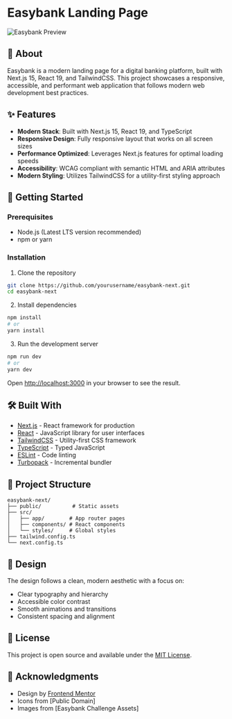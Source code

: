 # Easybank Landing Page

![Easybank Preview](./public/preview.jpg)

## 🏦 About

Easybank is a modern landing page for a digital banking platform, built with Next.js 15, React 19, and TailwindCSS. This project showcases a responsive, accessible, and performant web application that follows modern web development best practices.

## ✨ Features

- **Modern Stack**: Built with Next.js 15, React 19, and TypeScript
- **Responsive Design**: Fully responsive layout that works on all screen sizes
- **Performance Optimized**: Leverages Next.js features for optimal loading speeds
- **Accessibility**: WCAG compliant with semantic HTML and ARIA attributes
- **Modern Styling**: Utilizes TailwindCSS for a utility-first styling approach

## 🚀 Getting Started

### Prerequisites

- Node.js (Latest LTS version recommended)
- npm or yarn

### Installation

1. Clone the repository
```bash
git clone https://github.com/yourusername/easybank-next.git
cd easybank-next
```

2. Install dependencies
```bash
npm install
# or
yarn install
```

3. Run the development server
```bash
npm run dev
# or
yarn dev
```

Open [http://localhost:3000](http://localhost:3000) in your browser to see the result.

## 🛠️ Built With

- [Next.js](https://nextjs.org/) - React framework for production
- [React](https://reactjs.org/) - JavaScript library for user interfaces
- [TailwindCSS](https://tailwindcss.com/) - Utility-first CSS framework
- [TypeScript](https://www.typescriptlang.org/) - Typed JavaScript
- [ESLint](https://eslint.org/) - Code linting
- [Turbopack](https://turbo.build/pack) - Incremental bundler

## 📱 Project Structure

```
easybank-next/
├── public/          # Static assets
├── src/
│   ├── app/        # App router pages
│   ├── components/ # React components
│   └── styles/     # Global styles
├── tailwind.config.ts
└── next.config.ts
```

## 🎨 Design

The design follows a clean, modern aesthetic with a focus on:
- Clear typography and hierarchy
- Accessible color contrast
- Smooth animations and transitions
- Consistent spacing and alignment

## 📄 License

This project is open source and available under the [MIT License](LICENSE).

## 🙏 Acknowledgments

- Design by [Frontend Mentor](https://www.frontendmentor.io/)
- Icons from [Public Domain]
- Images from [Easybank Challenge Assets]
